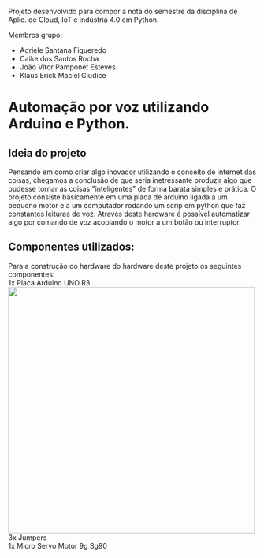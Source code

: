 Projeto desenvolvido para compor a nota do semestre da disciplina de Aplic. de Cloud, IoT e indústria 4.0 em Python.

Membros grupo: <br>
* Adriele Santana Figueredo <br>
* Caike dos Santos Rocha <br>
* João Vítor Pamponet Esteves <br>
* Klaus Erick Maciel Giudice

# Automação por voz utilizando Arduino e Python.

## Ideia do projeto
Pensando em como criar algo inovador utilizando o conceito de internet das coisas, chegamos a conclusão de que seria inetressante produzir algo que pudesse tornar as coisas "inteligentes" de forma barata simples e prática.
O projeto consiste basicamente em uma placa de arduino ligada a um pequeno motor e a um computador rodando um scrip em python que faz constantes leituras de voz. Através
deste hardware é possível automatizar algo por comando de voz acoplando o motor a um botão ou interruptor.

## Componentes utilizados:
Para a construção do hardware do hardware deste projeto os seguintes componentes: <br>
1x Placa Arduino UNO R3 <br>
<img src="(https://github.com/JV1T0R/Arduino-project/assets/100170271/866c8b83-81d5-479a-96a3-4e74aba16cb0)" width="500px">
3x Jumpers <br>
1x Micro Servo Motor 9g Sg90
